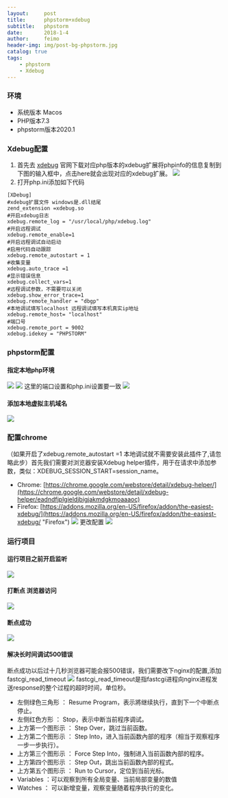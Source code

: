 ```yaml
---
layout:     post
title:      phpstorm+xdebug
subtitle:   phpstorm
date:       2018-1-4
author:     feimo
header-img: img/post-bg-phpstorm.jpg
catalog: true
tags:
    - phpstorm
    - Xdebug
---
```


### 环境
- 系统版本 Macos
- PHP版本7.3
- phpstorm版本2020.1

### Xdebug配置
1. 首先去 [xdebug](https://xdebug.org/wizard) 官网下载对应php版本的xdebug扩展将phpinfo的信息复制到下图的输入框中，点击here就会出现对应的xdebug扩展。
   ![](http://www.feimoc.com/img/xdebug.png)
2. 打开php.ini添加如下代码
```
[XDebug]
#xdebug扩展文件 windows是.dll结尾
zend_extension =xdebug.so           
#开启xdebug日志
xdebug.remote_log = "/usr/local/php/xdebug.log"  
#开启远程调试 
xdebug.remote_enable=1           
#开启远程调试自动启动 
#启用代码自动跟踪
xdebug.remote_autostart = 1    
#收集变量  
xdebug.auto_trace =1        
#显示错误信息     
xdebug.collect_vars=1       
#远程调试参数，不需要可以关闭     
xdebug.show_error_trace=1        
xdebug.remote_handler = "dbgp"  
#本地调试填写localhost 远程调试填写本机真实ip地址
xdebug.remote_host= "localhost" 
#端口号
xdebug.remote_port = 9002      
xdebug.idekey = "PHPSTORM" 
```

### phpstorm配置
#### 指定本地php环境
![](http://www.feimoc.com/img/xdebug01.png)
![](http://www.feimoc.com/img/xdebug02.png)
这里的端口设置和php.ini设置要一致
![](http://www.feimoc.com/img/xdebug03.png)

#### 添加本地虚拟主机域名
![](http://www.feimoc.com/img/xdebug04.png)

### 配置chrome
（如果开启了xdebug.remote_autostart =1 本地调试就不需要安装此插件了,请忽略此步）首先我们需要对浏览器安装Xdebug helper插件，用于在请求中添加参数，类似：XDEBUG_SESSION_START=session_name。
- Chrome: [https://chrome.google.com/webstore/detail/xdebug-helper/](https://chrome.google.com/webstore/detail/xdebug-helper/eadndfjplgieldjbigjakmdgkmoaaaoc)
- Firefox: [https://addons.mozilla.org/en-US/firefox/addon/the-easiest-xdebug/](https://addons.mozilla.org/en-US/firefox/addon/the-easiest-xdebug/ "Firefox")
![](http://www.feimoc.com/img/xdebug05.png)
更改配置
![](http://www.feimoc.com/img/xdebug06.png)

### 运行项目
#### 运行项目之前开启监听
![](http://www.feimoc.com/img/xdebug07.png)
#### 打断点 浏览器访问
![](http://www.feimoc.com/img/xdebug08.png)
#### 断点成功
![](http://www.feimoc.com/img/xdebug09.png)
#### 解决长时间调试500错误
断点成功以后过十几秒浏览器可能会报500错误，我们需要改下nginx的配置,添加fastcgi_read_timeout
![](http://www.feimoc.com/img/xdebug10.png)
fastcgi_read_timeout是指fastcgi进程向nginx进程发送response的整个过程的超时时间，单位秒。

- 左侧绿色三角形 ： Resume Program，表示將继续执行，直到下一个中断点停止。
- 左侧红色方形 ： Stop，表示中断当前程序调试。
- 上方第一个图形示 ： Step Over，跳过当前函数。
- 上方第二个图形示 ： Step Into，进入当前函数內部的程序（相当于观察程序一步一步执行）。
- 上方第三个图形示 ： Force Step Into，強制进入当前函数內部的程序。
- 上方第四个图形示 ： Step Out，跳出当前函数內部的程式。
- 上方第五个图形示 ： Run to Cursor，定位到当前光标。
- Variables ：可以观察到所有全局变量、当前局部变量的数值
- Watches ： 可以新增变量，观察变量随着程序执行的变化。
